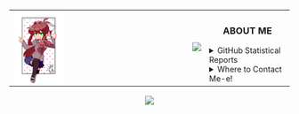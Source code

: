 <div align="center">
    <table>
        <td>
            <a href="https://namemc.com/Auuki.2">
                <img align="center" src="https://github.com/AwesomeAuuki/AwesomeAuuki/raw/main/cupcake.png" , width="30%">
            </a>
        </td>
        <td>
            <a href="https://spoti.fi/3rqvvVD">
                <img src="https://novatorem-three-sooty.vercel.app/api/spotify">
            </a>
        </td>
        <td>
            <h3 align="center">ABOUT ME</h3>
            <details>
                <summary>GitHub Statistical Reports</summary>
                <p align="center">
                    <img align="center" src="https://bit.ly/3sXVC6v">
                    <img align="center" src="https://bit.ly/2OuIyXl">
                </p>
            </details>
            <details>
                <summary>Where to Contact Me-e!</summary>
                <p align="center">
                    <a href="https://discord.gg/ePmNxnQ">
                        <img align="center" src="https://bit.ly/30m9b3p">
                    </a>
                </p>
                <ul>
                    <li>You can also contact me via <a href="mailto:snowgangers@gmail.com">email</a></li>
                </ul>
            </details>
        </td>
    </table>
    <a href="https://ko-fi.com/auuki">
        <img align="center" src="https://bit.ly/3c9otOD" />
    </a>
</div>
